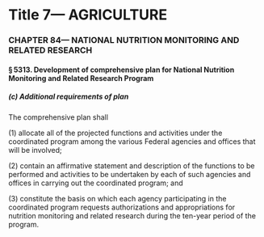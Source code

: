 
# Title 7— AGRICULTURE
### CHAPTER 84— NATIONAL NUTRITION MONITORING AND RELATED RESEARCH
#### § 5313. Development of comprehensive plan for National Nutrition Monitoring and Related Research Program
##### (c) Additional requirements of plan

The comprehensive plan shall

(1) allocate all of the projected functions and activities under the coordinated program among the various Federal agencies and offices that will be involved;

(2) contain an affirmative statement and description of the functions to be performed and activities to be undertaken by each of such agencies and offices in carrying out the coordinated program; and

(3) constitute the basis on which each agency participating in the coordinated program requests authorizations and appropriations for nutrition monitoring and related research during the ten-year period of the program.
